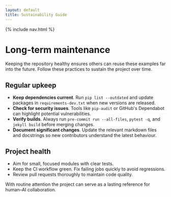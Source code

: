 ```yaml
---
layout: default
title: Sustainability Guide
---
```


{% include nav.html %}

# Long-term maintenance

Keeping the repository healthy ensures others can reuse these examples far into the future. Follow these practices to sustain the project over time.

## Regular upkeep

- **Keep dependencies current**. Run `pip list --outdated` and update packages in `requirements-dev.txt` when new versions are released.
- **Check for security issues**. Tools like `pip-audit` or GitHub's Dependabot can highlight potential vulnerabilities.
- **Verify builds**. Always run `pre-commit run --all-files`, `pytest -q`, and `jekyll build` before merging changes.
- **Document significant changes**. Update the relevant markdown files and docstrings so new contributors understand the latest behaviour.

## Project health

- Aim for small, focused modules with clear tests.
- Keep the CI workflow green. Fix failing jobs quickly to avoid regressions.
- Review pull requests thoroughly to maintain code quality.

With routine attention the project can serve as a lasting reference for human–AI collaboration.
